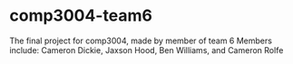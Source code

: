 # comp3004-team6
The final project for comp3004, made by member of team 6
Members include: Cameron Dickie, Jaxson Hood, Ben Williams, and Cameron Rolfe

